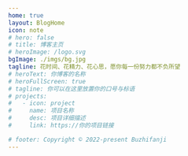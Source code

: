 ```yaml
---
home: true
layout: BlogHome
icon: note
# hero: false
# title: 博客主页
# heroImage: /logo.svg
bgImage: ./imgs/bg.jpg
tagline: 花时间、花精力、花心思，愿你每一份努力都不负所望
# heroText: 你博客的名称
# heroFullScreen: true
# tagline: 你可以在这里放置你的口号与标语
# projects:
#   - icon: project
#     name: 项目名称
#     desc: 项目详细描述
#     link: https://你的项目链接

# footer: Copyright © 2022-present Buzhifanji
---
```

